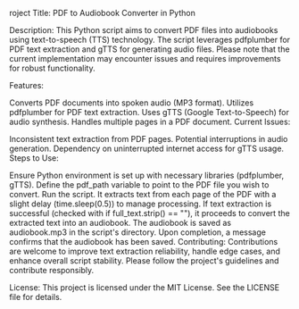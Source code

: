 roject Title: PDF to Audiobook Converter in Python

Description:
This Python script aims to convert PDF files into audiobooks using text-to-speech (TTS) technology. The script leverages pdfplumber for PDF text extraction and gTTS for generating audio files. Please note that the current implementation may encounter issues and requires improvements for robust functionality.

Features:

Converts PDF documents into spoken audio (MP3 format).
Utilizes pdfplumber for PDF text extraction.
Uses gTTS (Google Text-to-Speech) for audio synthesis.
Handles multiple pages in a PDF document.
Current Issues:

Inconsistent text extraction from PDF pages.
Potential interruptions in audio generation.
Dependency on uninterrupted internet access for gTTS usage.
Steps to Use:

Ensure Python environment is set up with necessary libraries (pdfplumber, gTTS).
Define the pdf_path variable to point to the PDF file you wish to convert.
Run the script. It extracts text from each page of the PDF with a slight delay (time.sleep(0.5)) to manage processing.
If text extraction is successful (checked with if full_text.strip() == ""), it proceeds to convert the extracted text into an audiobook.
The audiobook is saved as audiobook.mp3 in the script's directory.
Upon completion, a message confirms that the audiobook has been saved.
Contributing:
Contributions are welcome to improve text extraction reliability, handle edge cases, and enhance overall script stability. Please follow the project's guidelines and contribute responsibly.

License:
This project is licensed under the MIT License. See the LICENSE file for details.

